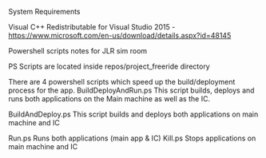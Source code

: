 System Requirements

Visual C++ Redistributable for Visual Studio 2015 - https://www.microsoft.com/en-us/download/details.aspx?id=48145

Powershell scripts notes for JLR sim room

PS Scripts are located inside repos/project_freeride directory

There are 4 powershell scripts which speed up the build/deployment process for the app. 
BuildDeployAndRun.ps
    This script builds, deploys and runs both applications on the Main machine as well as the IC.

BuildAndDeploy.ps
    This script builds and deploys both applications on main machine and IC
    
Run.ps
    Runs both applications (main app & IC)
Kill.ps
    Stops applications on main machine and IC
    
